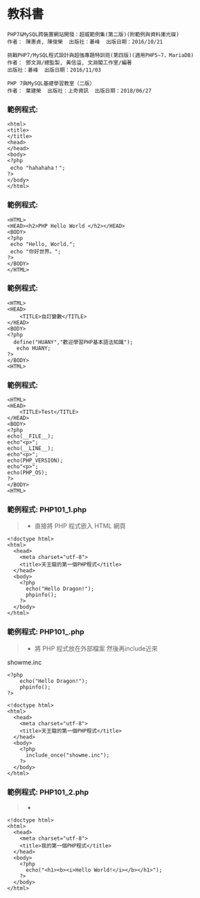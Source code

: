 # 教科書
```
PHP7&MySQL跨裝置網站開發：超威範例集(第二版)(附範例與資料庫光碟)
作者： 陳惠貞, 陳俊榮  出版社：碁峰  出版日期：2016/10/21
```

```
挑戰PHP7/MySQL程式設計與超強專題特訓班(第四版)(適用PHP5~7，MariaDB)
作者： 鄧文淵/總監製, 黃信溢, 文淵閣工作室/編著  
出版社：碁峰  出版日期：2016/11/03
```

```
PHP 7與MySQL基礎學習教室（二版）
作者： 葉建榮  出版社：上奇資訊  出版日期：2018/06/27
```
### 範例程式: 
```
<html>
<title>
</title>
<head>
</head>
<body>
<?php
 echo "hahahaha！";
?>
</body>
</html>
```
### 範例程式: 
```
<HTML>
<HEAD><h2>PHP Hello World </h2></HEAD>
<BODY>
<?php
 echo "Hello, World.";
 echo "你好世界。";
?>
</BODY>
</HTML>

```
### 範例程式: 
```
<HTML>
<HEAD>
    <TITLE>自訂變數</TITLE>
</HEAD>
<BODY>
<?php
  define("HUANY","歡迎學習PHP基本語法知識");
   echo HUANY;
?>
</BODY>
<HTML>
```
### 範例程式: 
```
<HTML>
<HEAD>
    <TITLE>Test</TITLE>
</HEAD>
<BODY>
<?php
echo(__FILE__);
echo"<p>";
echo(__LINE__);
echo"<p>";
echo(PHP_VERSION);
echo"<p>";
echo(PHP_OS);
?>
</BODY>
<HTML>
```


### 範例程式: PHP101_1.php
>* 直接將 PHP 程式嵌入 HTML 網頁
```
<!doctype html>
<html>
  <head>
    <meta charset="utf-8">
    <title>天王龍的第一個PHP程式</title>
  </head>
  <body>
    <?php
      echo("Hello Dragon!");
      phpinfo();
    ?>
  </body>
</html>
```

### 範例程式: PHP101_.php
>* 將 PHP 程式放在外部檔案 然後再include近來

showme.inc
```
<?php
    echo("Hello Dragon!");
    phpinfo();
?>
```
```
<!doctype html> 
<html>
  <head>
    <meta charset="utf-8">
    <title>天王龍的第一個PHP程式</title>
  </head>
  <body>
    <?php
      include_once("showme.inc");
    ?>
  </body>
</html>
```

### 範例程式: PHP101_2.php
>* 
```
<!doctype html>
<html>
  <head>
    <meta charset="utf-8">
    <title>我的第一個PHP程式</title>
  </head>
  <body>
    <?php
      echo("<h1><b><i>Hello World!</i></b></h1>");
    ?>
  </body>
</html>
```



```

```


```

```


```

```


```

```


```

```


```

```


```

```


```

```


```
